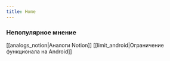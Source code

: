 ```yaml
---
title: Home
---
```


### Непопулярное мнение

[[analogs_notion|Аналоги Notion]]
[[limit_android|Ограничение функционала на Android]]